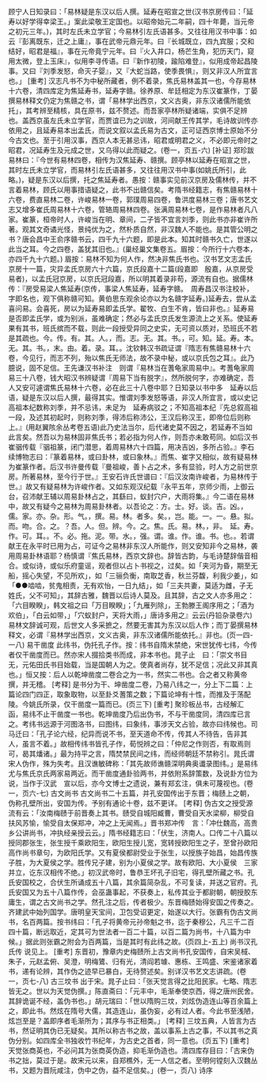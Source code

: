 <!-- { "loadSidebar": true } -->
顾宁人日知录曰：「易林疑是东汉以后人撰。延寿在昭宣之世(汉书京房传曰：「延寿以好学得幸梁王。」案此梁敬王定国也。以昭帝始元二年嗣，四十年薨，当元帝之初元三年。)，其时左氏未立学官；今易林引左氏语甚多。又往往用汉书中事：如云『彭离既东，迁之上庸』，事在武帝元鼎元年。曰『长城既立，四九宾服；交和结好，昭君是福』，事在元帝竟宁元年。曰『火入井口，杨芒生角，犯历天门，窥用太微，登上玉床』，似用李寻传语。曰『新作初陵，踰陷难登』，似用成帝起昌陵事。又曰『刘季发怒，命灭子婴』，又『大蛇当路，使季畏惧』，则又非汉人所宜言也。」
[重考]
汉志凡书不为中秘所藏者，例不着录，焦氏易林盖其一也，今存易林十六卷，清四库定为焦延寿书，延寿字赣。徐养原、牟廷相定为东汉崔篆作，丁晏撰易林释文仍定为焦赣之书，谓「易林学出西京，文义古奥，非东汉诸儒所能依托」，其考辨至精核，具在原书，兹不赘述。而吾家亭林所疑诸端，实俱不足辨也。盖西京虽左氏未立学官，而贾谊已为之训故，河间献王传其学，毛诗故训传亦依用之，且延寿易本出孟氏，而说文叙以孟氏易为古文，正可证西京博士原始不分今古文也。至于引用汉事，西京人本无甚忌讳，昭君或明君之义，不必即元帝时之昭君，况延寿生及元成之世，又乌得以此而疑之。(卷一，页五-六)
[补证]
郑珍跋易林曰：『今世有易林四卷，相传为汉焦延寿、赣撰。顾亭林以延寿在昭宣之世，其时左氏未立学官，而易林引左氏语甚多，又往往用汉书中事(如姚氏所引，此略。)，疑是东汉以后撰，托之焦延寿者。愚按：赣事实见前汉京房及儒林传，并不言着易林，顾氏以用事措语疑之，此书不出赣信矣。考隋书经籍志，有焦赣易林十六卷，费直易林二卷，许峻易林一卷，郭璞周易四卷，鲁洪度易林三卷；唐书艺文志又增多崔氏周易林十六卷，管辂周易林四卷。张满周易林七卷，是作易林者凡八家。崔篆，桓帝时人，许峻当在明、章间，二子皆不宜言刘季，则此书亦非崔许所著。观其文奇谲光怪，景纯优为之，然朴质自然，非汉魏人不能也。是其管公明之书？唐会昌中王俞序赣书云，四千九十六题，即是此本。知其时赣书久亡，世遂以此当之耳。今之四卷，盖犹其旧也。』(巢经巢文集卷五。眉按：今所行十六卷本，亦四千九十六题。)
眉按：易林不知为何人作，然决非焦氏书也。汉书艺文志孟氏京房十一篇，灾异孟氏京房六十六篇，京氏段嘉十二篇(段嘉即　殷嘉，从京房受易者)，以孟氏冠京房，以京氏冠段嘉，所以明其着录非苟，源流有自也。据儒林传：『房受易梁人焦延寿(京传，事梁人焦延寿，延寿字赣。　周寿昌汉书注校补，字即名也，观下俱称赣可知。黄伯思东观余论亦以为名赣字延寿。)延寿去，尝从孟喜问易。会喜死，房以为延寿易即孟氏学。翟牧、白生不肯，皆曰非也。』延寿易是否即孟氏学，或为别派，虽难确定；然必与孟氏京氏发生源流上之关系。使延寿果有其书，班氏摈而不载，则此一段授受异同之史实，无可资以质对，恐班氏不若是其疏也。今。传。有。其。人。，而。志。无。其。书。，可。知。延。寿。本。无。其。书。，末。由。着。录。耳。。沈钦韩汉书疏证谓『隋志有焦赣易林十六卷，今见行，而志不列，殆以焦氏无师法，故不录中秘，或以京氏包之耳』。此乃臆说，固不足信。王先谦汉书补注　则谓『易林当在蓍龟家周易中』。考蓍龟家周易三十八卷，钱大昭汉书辨疑谓『周易下当有脱字』，然所脱何字，亦难确定，吾人又安可遽谓焦氏易林十六卷，必在此三十八卷中耶？日知录以书中多　延寿以后语，疑是东汉以后人撰，最得其实。惟谓刘季发怒等语，非汉人所宜言，或以史记高祖本纪数称刘季，并不忌讳，未足为　延寿病驳之；不知高祖本纪『先总叙高祖一段，及述其初起时，则称刘季，得沛后称沛公，王汉后称汉王，即帝位后则称上。』(用赵翼陔余丛考卷五语)此乃史法当尔，后代诸史莫不因之，若延寿不当如此言矣。然吾以为易林固非焦氏书；若必指为何人作，则吾亦未敢苟同。如后汉书崔骃传载『骃祖篆，闭门潜思，着周易林六十四篇，用决吉凶，多所占验。』李石续博物志曰：『篆着易林，或曰卦林，或曰象林。』而焦、崔字又相似，故有疑易林为崔篆作者。后汉书许曼传载『曼祖峻，善卜占之术，多有显验，时人方之前世京房。所著易林，至今行于世。』王安石许氏世谱曰：『后汉汝南许峻者，为易林传于世。』故又有疑易林为许峻作者。又如东观汉纪载『永平五年，京师少雨，上御云台，召沛献王辅以周易卦林占之，其繇曰，蚁封穴户，大雨将集。』今二语在易林中，故又有疑今之易林为周易卦林者。以吾论之：方。士。好。谈。吉。凶。，儒。家。亦。杂。形。气。，撰。易。林。者多。矣。，岂。能。一。一。悬。拟。而。吻。合。之。？吾。人。但。辨。今。之。焦。氏。易。林。，非。　延。寿。作。可。耳。。不。必。拖。泥。带。水。，强。谓。谁。作。谁。书。也。。若谓献王在永平时已用为占，可证今之易林非东汉人所能作，则又安知非今之易林，袭用周易卦林语耶？杨慎谓『焦氏易林，西京文辞也。辞皆古韵，与毛诗楚辞偕音相合。或似诗，或似乐府童谣，观者但以占卜书视之，过矣。如「夹河为昏，期至无船，摇心失望，不见所欢」，如「三骊负衡，南取芝香，秋兰芬馥，利我少姜」，如「●●啮啮，贫鬼相责，无有欢怡，一日九结」，如「三夫共妻，莫适为雌，子无姓氏，父不可知」，其辞古雅，魏晋以后诗人莫及。且其辞，古之文人亦多用之：「六目睽睽」，韩文祖之曰「万目睽睽」；「九雁列除」，王勃滕王阁序用之；「酒为欢伯」，「白云如带，」「穴蚁封户，天将大雨，」唐诗多用之』云云(丹铅杂录卷六)易林文辞诚可观，后世文人多采摭之，然要无害其为东汉以后人作；而丁晏撰易林释文，必谓『易林学出西京，文义古奥，非东汉诸儒所能依托。』非也。(页一四-一八)
易干凿度
此纬书，伪托孔子作。按：纬书自隋末禁绝，宋世犹传七纬，今传者仅干凿度而已。然亦宋人掇拾类书而成，非本书也。晁子止　曰：「崇文书目无，元佑田氏书目始载，当是国朝人为之。使真者尚存，犹不足信；况此又非其真也。」恒又按：后人以乾坤凿度二卷合之为一书，然实二书也。合之者又称黄帝撰，并无稽。
[考释]
是书分为干、坤凿度二卷，乃易八纬之一，分上下二篇：上篇论四门四正，取象取物，以至卦爻蓍策之数；下篇论坤有十性，而推及于荡配陵。今姚氏所录，仅干凿度一篇而已。(页三下)
[重考]
聚珍板丛书，古经解汇函，易纬不止干凿度一书也。乾坤凿度乃后出伪书，不与干凿度同，清四库已言之。考纬书远源于河图洛书，曰图纬，曰象纬，事涉天文占验，故亦曰纬候也。司马迁曰：「孔子论六经，纪异而说不书，至天道命不传，传其人不待告，告非其人，虽言不着。」故相传纬书皆孔子作，荀悦辨之曰：「仲尼之作则否，有取焉则可，曷其燔诸。」最为持平之言，隋焚禁民间之纬，而经师朝廷不禁称引。晁氏谓宋人伪作，殊为失考。且汉谯敏碑称：「其先故师谯赣深明典奥谶录图纬。」是易纬尤与焦氏京氏两家易两近。而干凿度通卦验两书，并依附系辞策数，及说卦方位为说，当作于汉武　宣以后，亦今文博士之遗说，兼有郑玄注，俱未可蔑视也。(卷一，页六-七)
古文尚书
古文尚书二十五篇，并孔安国传出于东晋；梅赜上之朝，伪称孔壁所出，安国为传。予别有通论十卷，兹不更详。
[考释]
伪古文之授受源流有云：「汝南梅赜于前晋奏上其书。赜受自城阳臧曹，曹受自天水梁柳，柳受自扶风苏愉，愉受自太保郑冲，冲之上无闻焉。」晋书郑冲传　言：「冲仕魏高，高贵乡公讲尚书，冲执经亲授云云。」隋书经籍志曰：「伏生，济南人。口传二十八篇以授同郡张生，张生授千乘欧阳生，欧阳生授儿宽，宽转授欧阳生之子，至曾孙欧阳高作尚书章句，为欧阳氏学。又有夏侯都尉受业于张生，以授族子始昌，始昌传族子胜，为大夏侯之学。胜传兄子建，别为小夏侯之学。故有欧阳、大小夏侯　三家并立，讫东汉相传不绝。」初汉武帝时，鲁恭王坏孔子旧宅，得孔壁所藏之书。孔氏安国校之，合伏生所诵成五十八篇，其余篇简杂乱，不可复读，并送之官府。孔氏安国又为五十八篇作传，会巫蛊事起，不获奏上，私传其业于都尉朝，朝授胶东庸生，谓之古文尚书之学。然孔注之后，传者极少。东晋梅赜始得安国之传奏之。齐建武中始列国学。唐明皇天宝间，卫包受诏更定，始遂以大行。张霸有伪古文尚书，名百两篇。按书纬曰：「孔子将黄帝元孙帝魁之书，迄于秦穆公，凡三千二百四十篇，断远取近，定其可为世法者一百二十篇，以百二篇为尚书，十八篇为中候。」据此则张霸之附会为百两篇，当是其时有此纬之故。(页四上-五上)
尚书汉孔氏传
说见上。
[重考]
东晋初，豫章内史梅赜所上古文尚书孔安国传，自宋吴棫、朱子，元赵孟俯、吴澄，明梅鷟、归有光，清阎若璩、惠栋、王鸣盛、宋鉴诸家着书，递有论辨，其作伪之迹早已暴白，无待赘述矣。别详汉书艺文志讲疏。(卷一，页七-八)
古三坟书
出于宋。晁子止曰：「张天觉言得之比阳民家。七略、隋志皆无之。世以为天觉伪撰。」陈直斋曰：「元丰中，毛渐奉使京西，得之唐州民舍。其辞诡诞不经，盖伪书也。」胡元瑞曰：「世以隋购三坟，刘炫伪造连山等百余篇上之，即此书。然炫在隋号大儒，其造连山，虽伪妄，必有过人者。今此书至浅陋，炫岂至是？盖即序者毛渐所为；其序与书正相类。」
[考释]
三坟五典，人皆言为古书，然证明其伪已无疑矣。其所以称古书之故，盖以事系上古之事，不以其书之真伪分别。如四库全书独收竹书纪年，为古史之首者，同一意也。(页五下)
[重考]
天觉张商英也，不必问其为张商英伪造，抑毛渐伪造也。清四库存目曰：「古来伪书之拙，莫过于是。故宋元以来，自郑樵外，无一人信之者。至明何镗刻入汉魏丛书，又题为晋阮咸注，伪中之伪，益不足信矣。」(卷一，页八)
诗序
